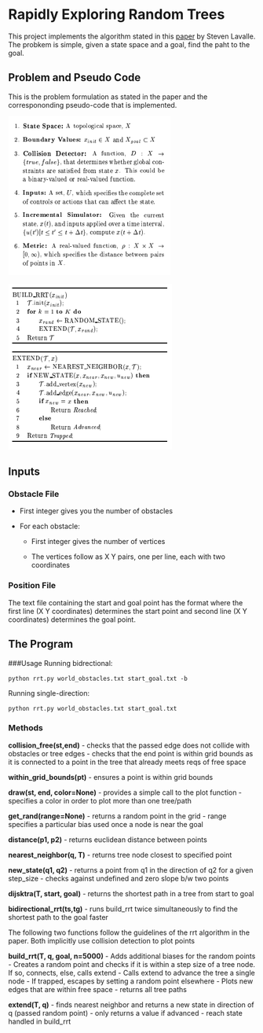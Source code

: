 # Rapidly Exploring Random Trees

This project implements the algorithm stated in this [paper](http://www.cs.columbia.edu/~allen/F18/NOTES/LavKuf01rrt.pdf) by Steven Lavalle.
The probkem is simple, given a state space and a goal, find the paht to the goal.


## Problem and Pseudo Code
This is the problem formulation as stated in the paper and the correspononding pseudo-code that is implemented.

![alt text][pr]

![alt text][ps]

## Inputs

### Obstacle File
* First integer gives you the number of obstacles
* For each obstacle:
	
	- First integer gives the number of vertices
	
	- The vertices follow as X Y pairs, one per line, each with two coordinates

### Position File
The text file containing the start and goal point has the format where the first line (X Y coordinates) determines the start point and second line (X Y coordinates) determines the goal point.

## The Program
###Usage
  Running bidrectional:

	python rrt.py world_obstacles.txt start_goal.txt -b

  Running single-direction:

	python rrt.py world_obstacles.txt start_goal.txt

### Methods
**collision_free(st,end)**
	- checks that the passed edge does not collide with obstacles or
	tree edges
	- checks that the end point is within grid bounds as it is connected
	to a point in the tree that already meets reqs of free space

**within_grid_bounds(pt)**
	- ensures a point is within grid bounds

**draw(st, end, color=None)**
	- provides a simple call to the plot function
	- specifies a color in order to plot more than one tree/path

**get_rand(range=None)**
	- returns a random point in the grid
	- range specifies a particular bias used once a node is near the goal

**distance(p1, p2)**
	- returns euclidean distance between points

**nearest_neighbor(q, T)**
	- returns tree node closest to specified point

**new_state(q1, q2)**
	- returns a point from q1 in the direction of q2
	for a given step_size
	- checks against undefined and zero slope b/w two points

**dijsktra(T, start, goal)**
	- returns the shortest path in a tree from start to goal

**bidirectional_rrt(ts,tg)**
	- runs build_rrt twice simultaneously to find the shortest
	path to the goal faster

The following two functions follow the guidelines of the rrt algorithm in the paper.
Both implicitly use collision detection to plot points

**build_rrt(T, q, goal, n=5000)**
	- Adds additional biases for the random points
	- Creates a random point and checks if it is within a step size
	of a tree node. If so, connects, else, calls extend
	- Calls extend to advance the tree a single node
	- If trapped, escapes by setting a random point elsewhere
	- Plots new edges that are within free space
	- returns all tree paths

**extend(T, q)**
	- finds nearest neighbor and returns a new state in direction of q (passed random point)
	- only returns a value if advanced
	- reach state handled in build_rrt


[pr]: https://github.com/s-abdullah/RandomTreeExploration/blob/master/images/porb.png 
[ps]: https://github.com/s-abdullah/RandomTreeExploration/blob/master/images/ps.png 